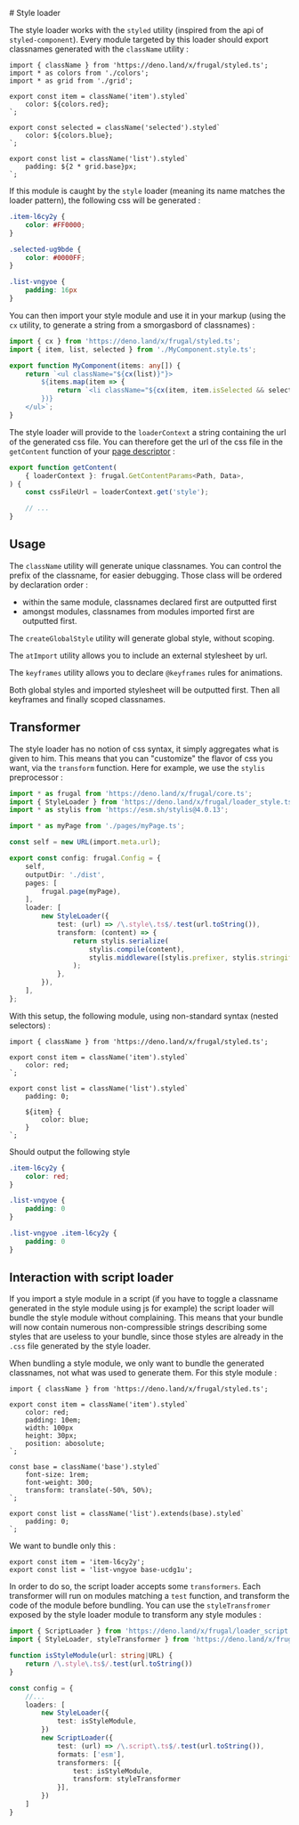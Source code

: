 # Style loader

The style loader works with the `styled` utility (inspired from the api of `styled-component`). Every module targeted by this loader should export classnames generated with the `className` utility :

```tsx
import { className } from 'https://deno.land/x/frugal/styled.ts';
import * as colors from './colors';
import * as grid from './grid';

export const item = className('item').styled`
    color: ${colors.red};
`;

export const selected = className('selected').styled`
    color: ${colors.blue};
`;

export const list = className('list').styled`
    padding: ${2 * grid.base}px;
`;
```

If this module is caught by the `style` loader (meaning its name matches the loader pattern), the following css will be generated :

```css
.item-l6cy2y {
    color: #FF0000;
}

.selected-ug9bde {
    color: #0000FF;
}

.list-vngyoe {
    padding: 16px
}
```

You can then import your style module and use it in your markup (using the `cx` utility, to generate a string from a smorgasbord of classnames) :

```ts
import { cx } from 'https://deno.land/x/frugal/styled.ts';
import { item, list, selected } from './MyComponent.style.ts';

export function MyComponent(items: any[]) {
    return `<ul className="${cx(list)}"}>
        ${items.map(item => {
            return `<li className="${cx(item, item.isSelected && selected)}>
        })}
    </ul>`;
}
```

The style loader will provide to the `loaderContext` a string containing the url of the generated css file. You can therefore get the url of the css file in the `getContent` function of your [page descriptor](/docs/concepts/page-descriptor) :

```ts
export function getContent(
    { loaderContext }: frugal.GetContentParams<Path, Data>,
) {
    const cssFileUrl = loaderContext.get('style');

    // ...
}
```

## Usage

The `className` utility will generate unique classnames. You can control the prefix of the classname, for easier debugging. Those class will be ordered by declaration order :

- within the same module, classnames declared first are outputted first
- amongst modules, classnames from modules imported first are outputted first.

The `createGlobalStyle` utility will generate global style, without scoping.

The `atImport` utility allows you to include an external stylesheet by url.

The `keyframes` utility allows you to declare `@keyframes` rules for animations.

Both global styles and imported stylesheet will be outputted first. Then all keyframes and finally scoped classnames.

## Transformer

The style loader has no notion of css syntax, it simply aggregates what is given to him. This means that you can "customize" the flavor of css you want, via the `transform` function. Here for example, we use the `stylis` preprocessor :

```ts
import * as frugal from 'https://deno.land/x/frugal/core.ts';
import { StyleLoader } from 'https://deno.land/x/frugal/loader_style.ts';
import * as stylis from 'https://esm.sh/stylis@4.0.13';

import * as myPage from './pages/myPage.ts';

const self = new URL(import.meta.url);

export const config: frugal.Config = {
    self,
    outputDir: './dist',
    pages: [
        frugal.page(myPage),
    ],
    loader: [
        new StyleLoader({
            test: (url) => /\.style\.ts$/.test(url.toString()),
            transform: (content) => {
                return stylis.serialize(
                    stylis.compile(content),
                    stylis.middleware([stylis.prefixer, stylis.stringify]),
                );
            },
        }),
    ],
};
```

With this setup, the following module, using non-standard syntax (nested selectors) :

```tsx
import { className } from 'https://deno.land/x/frugal/styled.ts';

export const item = className('item').styled`
    color: red;
`;

export const list = className('list').styled`
    padding: 0;

    ${item} {
        color: blue;
    }
`;
```

Should output the following style

```css
.item-l6cy2y {
    color: red;
}

.list-vngyoe {
    padding: 0
}

.list-vngyoe .item-l6cy2y {
    padding: 0
}
```

## Interaction with script loader

If you import a style module in a script (if you have to toggle a classname generated in the style module using js for example) the script loader will bundle the style module without complaining. This means that your bundle will now contain numerous non-compressible strings describing some styles that are useless to your bundle, since those styles are already in the `.css` file generated by the style loader.

When bundling a style module, we only want to bundle the generated classnames, not what was used to generate them. For this style module :

```tsx
import { className } from 'https://deno.land/x/frugal/styled.ts';

export const item = className('item').styled`
    color: red;
    padding: 10em;
    width: 100px
    height: 30px;
    position: abosolute;
`;

const base = className('base').styled`
    font-size: 1rem;
    font-weight: 300;
    transform: translate(-50%, 50%);
`;

export const list = className('list').extends(base).styled`
    padding: 0;
`;
```

We want to bundle only this :

```tsx
export const item = 'item-l6cy2y';
export const list = 'list-vngyoe base-ucdg1u';
```

In order to do so, the script loader accepts some `transformers`. Each transformer will run on modules matching a `test` function, and transform the code of the module before bundling. You can use the `styleTransfromer` exposed by the style loader module to transform any style modules :

```ts
import { ScriptLoader } from 'https://deno.land/x/frugal/loader_script.ts';
import { StyleLoader, styleTransformer } from 'https://deno.land/x/frugal/loader_style.ts';

function isStyleModule(url: string|URL) {
    return /\.style\.ts$/.test(url.toString())
}

const config = {
    //...
    loaders: [
        new StyleLoader({
            test: isStyleModule,
        })
        new ScriptLoader({
            test: (url) => /\.script\.ts$/.test(url.toString()),
            formats: ['esm'],
            transformers: [{
                test: isStyleModule,
                transform: styleTransformer
            }],
        })
    ]
}
```
